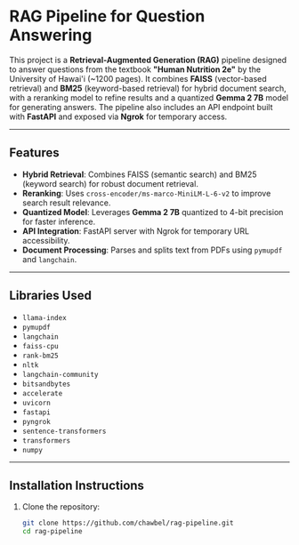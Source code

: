 # RAG Pipeline for Question Answering

This project is a **Retrieval-Augmented Generation (RAG)** pipeline designed to answer questions from the textbook **"Human Nutrition 2e"** 
by the University of Hawai'i (~1200 pages). It combines **FAISS** (vector-based retrieval) and **BM25** (keyword-based retrieval)
for hybrid document search, with a reranking model to refine results and a quantized **Gemma 2 7B** model for generating answers. 
The pipeline also includes an API endpoint built with **FastAPI** and exposed via **Ngrok** for temporary access.

---

## Features
- **Hybrid Retrieval**: Combines FAISS (semantic search) and BM25 (keyword search) for robust document retrieval.
- **Reranking**: Uses `cross-encoder/ms-marco-MiniLM-L-6-v2` to improve search result relevance.
- **Quantized Model**: Leverages **Gemma 2 7B** quantized to 4-bit precision for faster inference.
- **API Integration**: FastAPI server with Ngrok for temporary URL accessibility.
- **Document Processing**: Parses and splits text from PDFs using `pymupdf` and `langchain`.

---

## Libraries Used
- `llama-index`  
- `pymupdf`  
- `langchain`  
- `faiss-cpu`  
- `rank-bm25`  
- `nltk`  
- `langchain-community`  
- `bitsandbytes`  
- `accelerate`  
- `uvicorn`  
- `fastapi`  
- `pyngrok`  
- `sentence-transformers`  
- `transformers`  
- `numpy`  

---

## Installation Instructions
1. Clone the repository:
   ```bash
   git clone https://github.com/chawbel/rag-pipeline.git
   cd rag-pipeline
